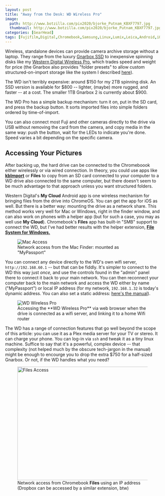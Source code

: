 ```yaml
---
layout: post
title: "Away from the Desk: WD Wireless Pro"
image:
  path: http://www.botzilla.com/pix2020/bjorke_Putnam_KBXF7797.jpg
  thumbnail: http://www.botzilla.com/pix2020/bjorke_Putnam_KBXF7797.jpg
categories: [GearHead]
tags: [Fujifilm,Digital,Chromebook,Samsung,Linux,Lumix,Leica,Android,iOS]
---
```


Wireless, standalone devices can provide camera archive storage without a laptop. They range from the luxury <a href="https://www.gnarbox.com/">Gnarbox SSD</a> to inexpensive spinning disks like my <a href="https://shop.westerndigital.com/products/portable-drives/wd-my-passport-wireless-pro-hdd#WDBVPL0010BBK-NESN">Western Digital Wireless Pro</a>, which trades speed and weight for price (the Gnarbox also provides "folder presets" to allow custom structured-on-import storage like the system I described <a href="{{ site.baseurl }}{% post_url 2020-04-09-kbImport %}">here</a>).

The WD isn't terribly expensive: around $150 for my 2TB spinning disk. An SSD version is available for $800 -- lighter, (maybe) more rugged, and faster -- at a cost. The smaller 1TB Gnarbox 2 is currently about $900.

The WD Pro has a simple backup mechanism: turn it on, put in the SD card, and press the backup button. It sorts imported files into simple folders ordered by time-of-import.

You can also connect most Fuji and other cameras directly to the drive via USB without removing the card from the camera, and copy media in the same way: push the button, wait for the LEDs to indicate you're done. Speed varies a bit depending on the specific camera.

## Accessing Your Pictures

After backing up, the hard drive can be connected to the Chromeboook either wirelessly or via wired connection. In theory, you could use apps like <a href="http://www.botzilla.com/gearhead/2020/04/09/kbImport.html"><b>kbImport</b></a> or **Files** to copy from an SD card connected to your computer to a WD drive also connected to the same computer, but there doesn't seem to be much advantage to that approach unless you want structured folders.

Western Digital's **My Cloud** Android app is one wireless mechanism for bringing files from the drive into ChromeOS. You can get the app for iOS as well. But there is a better way: mounting the drive as a network share. This method works very well for Mac or Windows, right in the finder window, and can also work on phones with a helper app (but for such a case, you may as well use **My Cloud**). Chromebook's **Files** app has built-in "SMB" support to connect the WD, but I've had better results with the helper extension, <a href="https://chrome.google.com/webstore/detail/file-system-for-windows/mfhnnfciefdpolbelmfkpmhhmlkehbdf?hl=en">**File System for Windows.**</a>

<figure class="align-center">
<img alt="Mac Access" src="http://botzilla.com/pix2020/WD-Network-on-Mac.jpg">
<figcaption>Network access from the Mac Finder: mounted as "MyPassport"</figcaption>
</figure>

You can connect any device directly to the WD's own wifi server, `http://192.168.60.1` -- but that can be fiddly. It's simpler to connect to the WD this way just _once,_ and use the controls found in the "admin" panel there to connect it back to your main network. You can then reconnect your computer back to the main network and access the WD either by name ("MyPassport") or local IP address (for my network, `192.168.1.32` is today's dynamic address. You can also set a static address: <a href="https://media.flixcar.com/f360cdn/Western_Digital-2411667979-eng_user_manual_4779-705151.pdf">here's the manual</a>). 

<figure class="align-center">
<img alt="WD Wireless Pro" src="http://botzilla.com/pix2020/WD-wifi.jpg">
<figcaption>Accessing the **WD Wireless Pro** via web browser when the drive is connected as a wifi server, and linking it to a home Wifi router</figcaption>
</figure>

The WD has a range of connection features that go well beyond the scope of this article: you can use it as a Plex media server for your TV or stereo. It can charge your phone. You can log-in via `ssh` and tweak it as a tiny linux machine. Suffice to say that it's a powerful, complex device -- that complexity (not helped much by the obscure tech-jargon in the manual) might be enough to encourge you to drop the extra $750 for a half-sized Gnarbox. Or not, if the WD handles what you need?

<figure class="align-center">
<img alt="Files Access" src="http://botzilla.com/pix2020/files_extensions.jpg" width="484" height="368">
<figcaption>Network access from Chromebook <b>Files</b> using an IP address<br/>(Dropbox can be accessed by a similar extension, btw)</figcaption>
</figure>

